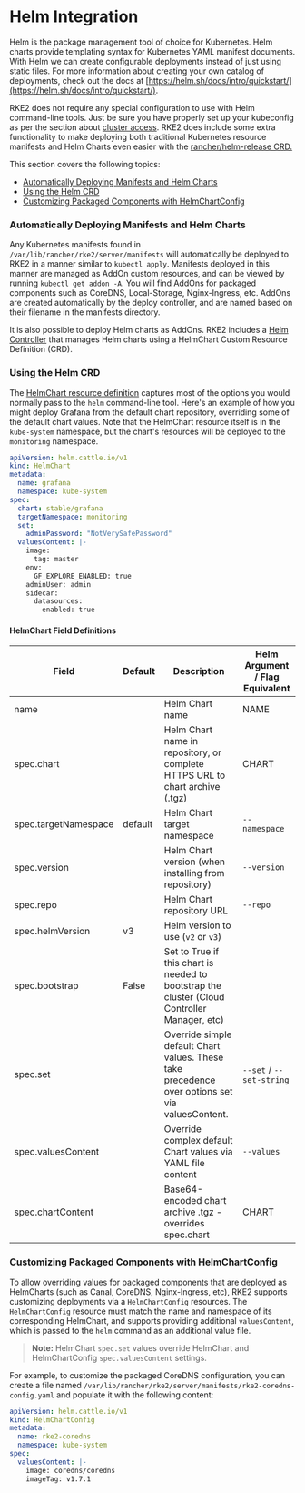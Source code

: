 # Helm Integration

Helm is the package management tool of choice for Kubernetes. Helm charts provide templating syntax for Kubernetes YAML manifest documents. With Helm we can create configurable deployments instead of just using static files. For more information about creating your own catalog of deployments, check out the docs at [https://helm.sh/docs/intro/quickstart/](https://helm.sh/docs/intro/quickstart/).

RKE2 does not require any special configuration to use with Helm command-line tools. Just be sure you have properly set up your kubeconfig as per the section about [cluster access](../cluster-access). RKE2 does include some extra functionality to make deploying both traditional Kubernetes resource manifests and Helm Charts even easier with the [rancher/helm-release CRD.](#using-the-helm-crd)

This section covers the following topics:

- [Automatically Deploying Manifests and Helm Charts](#automatically-deploying-manifests-and-helm-charts)
- [Using the Helm CRD](#using-the-helm-crd)
- [Customizing Packaged Components with HelmChartConfig](#customizing-packaged-components-with-helmchartconfig)

### Automatically Deploying Manifests and Helm Charts

Any Kubernetes manifests found in `/var/lib/rancher/rke2/server/manifests` will automatically be deployed to RKE2 in a manner similar to `kubectl apply`. Manifests deployed in this manner are managed as AddOn custom resources, and can be viewed by running `kubectl get addon -A`. You will find AddOns for packaged components such as CoreDNS, Local-Storage, Nginx-Ingress, etc. AddOns are created automatically by the deploy controller, and are named based on their filename in the manifests directory.

It is also possible to deploy Helm charts as AddOns. RKE2 includes a [Helm Controller](https://github.com/rancher/helm-controller/) that manages Helm charts using a HelmChart Custom Resource Definition (CRD).

### Using the Helm CRD

The [HelmChart resource definition](https://github.com/rancher/helm-controller#helm-controller) captures most of the options you would normally pass to the `helm` command-line tool. Here's an example of how you might deploy Grafana from the default chart repository, overriding some of the default chart values. Note that the HelmChart resource itself is in the `kube-system` namespace, but the chart's resources will be deployed to the `monitoring` namespace.

```yaml
apiVersion: helm.cattle.io/v1
kind: HelmChart
metadata:
  name: grafana
  namespace: kube-system
spec:
  chart: stable/grafana
  targetNamespace: monitoring
  set:
    adminPassword: "NotVerySafePassword"
  valuesContent: |-
    image:
      tag: master
    env:
      GF_EXPLORE_ENABLED: true
    adminUser: admin
    sidecar:
      datasources:
        enabled: true
```

#### HelmChart Field Definitions

| Field | Default | Description | Helm Argument / Flag Equivalent |
|-------|---------|-------------|-------------------------------|
| name |   | Helm Chart name | NAME |
| spec.chart |   | Helm Chart name in repository, or complete HTTPS URL to chart archive (.tgz) | CHART |
| spec.targetNamespace | default | Helm Chart target namespace | `--namespace` |
| spec.version |   | Helm Chart version (when installing from repository) | `--version` |
| spec.repo |   | Helm Chart repository URL | `--repo` |
| spec.helmVersion | v3 | Helm version to use (`v2` or `v3`) |  |
| spec.bootstrap | False | Set to True if this chart is needed to bootstrap the cluster (Cloud Controller Manager, etc) |  |
| spec.set |   | Override simple default Chart values. These take precedence over options set via valuesContent. | `--set` / `--set-string` |
| spec.valuesContent |   | Override complex default Chart values via YAML file content | `--values` |
| spec.chartContent |   | Base64-encoded chart archive .tgz - overrides spec.chart | CHART |

### Customizing Packaged Components with HelmChartConfig

To allow overriding values for packaged components that are deployed as HelmCharts (such as Canal, CoreDNS, Nginx-Ingress, etc), RKE2 supports customizing deployments via a `HelmChartConfig` resources. The `HelmChartConfig` resource must match the name and namespace of its corresponding HelmChart, and supports providing additional `valuesContent`, which is passed to the `helm` command as an additional value file.

> **Note:** HelmChart `spec.set` values override HelmChart and HelmChartConfig `spec.valuesContent` settings.

For example, to customize the packaged CoreDNS configuration, you can create a file named `/var/lib/rancher/rke2/server/manifests/rke2-coredns-config.yaml` and populate it with the following content:

```yaml
apiVersion: helm.cattle.io/v1
kind: HelmChartConfig
metadata:
  name: rke2-coredns
  namespace: kube-system
spec:
  valuesContent: |-
    image: coredns/coredns
    imageTag: v1.7.1
```
